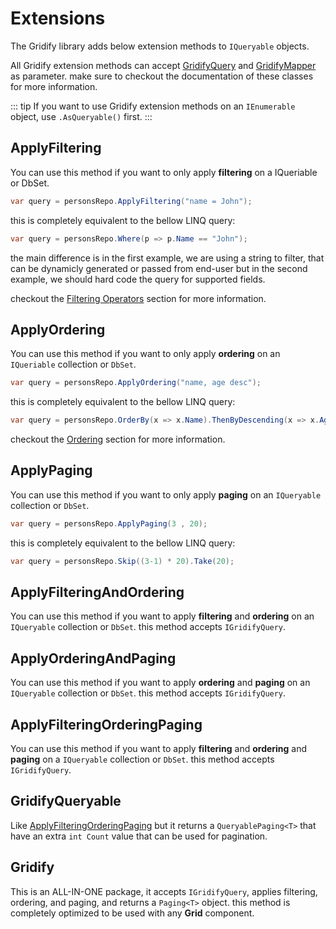 # Extensions
The Gridify library adds below extension methods to `IQueryable` objects.

All Gridify extension methods can accept [GridifyQuery](./gridifyQuery.md) and [GridifyMapper](./gridifyMapper.md) as parameter.
make sure to checkout the documentation of these classes for more information.

::: tip
If you want to use Gridify extension methods on an `IEnumerable` object, use `.AsQueryable()` first.
:::

## ApplyFiltering
You can use this method if you want to only apply **filtering** on a IQueriable or DbSet.

``` csharp
var query = personsRepo.ApplyFiltering("name = John");
```
this is completely equivalent to the bellow LINQ query:
``` csharp
var query = personsRepo.Where(p => p.Name == "John");
```

the main difference is in the first example, we are using a string to filter, that can be dynamicly generated or passed from end-user but in the second example, we should hard code the query for supported fields.

checkout the [Filtering Operators](./filtering.md) section for more information.

## ApplyOrdering
You can use this method if you want to only apply **ordering** on an `IQueriable` collection or `DbSet`.

``` csharp
var query = personsRepo.ApplyOrdering("name, age desc");
```
this is completely equivalent to the bellow LINQ query:
``` csharp
var query = personsRepo.OrderBy(x => x.Name).ThenByDescending(x => x.Age);
```
checkout the [Ordering](./ordering.md) section for more information.

## ApplyPaging
You can use this method if you want to only apply **paging** on an `IQueryable` collection or `DbSet`.

``` csharp
var query = personsRepo.ApplyPaging(3 , 20);
```
this is completely equivalent to the bellow LINQ query:
``` csharp
var query = personsRepo.Skip((3-1) * 20).Take(20);
```

## ApplyFilteringAndOrdering
You can use this method if you want to apply **filtering** and **ordering** on an `IQueryable` collection or `DbSet`. this method accepts `IGridifyQuery`.

## ApplyOrderingAndPaging
You can use this method if you want to apply **ordering** and **paging** on an `IQueryable` collection or `DbSet`. this method accepts `IGridifyQuery`.

## ApplyFilteringOrderingPaging
You can use this method if you want to apply  **filtering** and **ordering** and **paging** on a `IQueryable` collection or `DbSet`. this method accepts `IGridifyQuery`.

## GridifyQueryable
Like [ApplyFilteringOrderingPaging](#ApplyFilteringOrderingPaging) but it returns a `QueryablePaging<T>` that have an extra `int Count` value that can be used for pagination.

## Gridify
This is an ALL-IN-ONE package, it accepts `IGridifyQuery`, applies filtering, ordering, and paging, and returns a `Paging<T>` object.
this method is completely optimized to be used with any **Grid** component.


